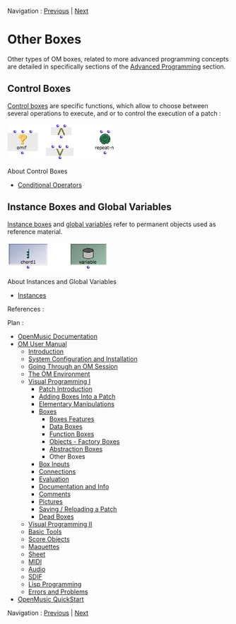 Navigation : [Previous](AbsBoxesIntro "page
précédente\(Abstraction Boxes\)") | [Next](BoxInputs "page
suivante\(Box Inputs\)")


# Other Boxes

Other types of OM boxes, related to more advanced programming concepts are
detailed in specifically sections of the [Advanced
Programming](AdvancedVisualProgramming) section.

## Control Boxes

[Control boxes](Control) are specific functions, which allow to choose
between several operations to execute, and or to control the execution of a
patch :

![](../res/ob-controlbox.png)

About Control Boxes

  * [Conditional Operators](ConditionalOps)

## Instance Boxes and Global Variables

[Instance boxes](InstanceBoxes) and [global
variables](GlobalVariables) refer to permanent objects used as reference
material.

![](../res/ob-inst.png)

About Instances and Global Variables

  * [Instances](Instances)

References :

Plan :

  * [OpenMusic Documentation](OM-Documentation)
  * [OM User Manual](OM-User-Manual)
    * [Introduction](00-Sommaire)
    * [System Configuration and Installation](Installation)
    * [Going Through an OM Session](Goingthrough)
    * [The OM Environment](Environment)
    * [Visual Programming I](BasicVisualProgramming)
      * [Patch Introduction](ProgrammingIntro)
      * [Adding Boxes Into a Patch](AddingBoxes)
      * [Elementary Manipulations](ElementaryManips)
      * [Boxes](Boxes)
        * [Boxes Features](GraphicFeatures)
        * [Data Boxes](DataBox)
        * [Function Boxes](FunctionBoxes)
        * [Objects - Factory Boxes](FactoryBoxes)
        * [Abstraction Boxes](AbsBoxesIntro)
        * Other Boxes
      * [Box Inputs](BoxInputs)
      * [Connections](Connections)
      * [Evaluation](Evaluation)
      * [Documentation and Info](DocAndInfo)
      * [Comments](Comments)
      * [Pictures](Pictures)
      * [Saving / Reloading a Patch](SavingPatch)
      * [Dead Boxes](DeadBox)
    * [Visual Programming II](AdvancedVisualProgramming)
    * [Basic Tools](BasicObjects)
    * [Score Objects](ScoreObjects)
    * [Maquettes](Maquettes)
    * [Sheet](Sheet)
    * [MIDI](MIDI)
    * [Audio](Audio)
    * [SDIF](SDIF)
    * [Lisp Programming](Lisp)
    * [Errors and Problems](errors)
  * [OpenMusic QuickStart](QuickStart-Chapters)

Navigation : [Previous](AbsBoxesIntro "page
précédente\(Abstraction Boxes\)") | [Next](BoxInputs "page
suivante\(Box Inputs\)")

